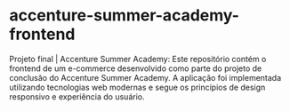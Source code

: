 # accenture-summer-academy-frontend
Projeto final | Accenture Summer Academy: Este repositório contém o frontend de um e-commerce desenvolvido como parte do projeto de conclusão do Accenture Summer Academy. A aplicação foi implementada utilizando tecnologias web modernas e segue os princípios de design responsivo e experiência do usuário.
